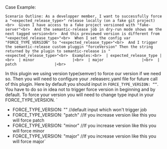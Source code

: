 Case Example:

`Scenario Outline: As a developper member, I want to successfully force a "<expected_release_type>" release locally (on a fake git project)<br> 
   Given I have access to a fake project versioned with "fake-server"<br> 
   And the semantic-release job in dry-run mode shows me the next tagged version<br> 
   And this previewed version is different from "<expected_release_type>"<br> 
   When I set the config var "FORCE_TYPE_VERSION" to "<expected_release_type>"<br> 
   And I trigger the semantic-release custom pluggin "forceVersion"
   Then the string returned by the plugin to semantic-release is "<expected_release_type>"<br> 
   Examples:<br> 
    | expected_release_type |<br> 
    | minor                 |<br> 
    | major                 |<br> 
    | patch                 |<br> `

In this plugin we using version type(semver) to force our version if we need so. Then you will need to configure your .releaserc.yaml file for future call of this plugin. Here by default you should input in `FORCE_TYPE_VERSION: ““`. You have to do so in idea not to trigger force version in beginning and by default. To force your version you will need to change type input in your FORCE_TYPE_VERSION.
`
- FORCE_TYPE_VERSION: "" //default input which won't trigger job
- FORCE_TYPE_VERSION: "patch" //If you increase version like this you will force patch
- FORCE_TYPE_VERSION: "minor" //If you increase version like this you will force minor
- FORCE_TYPE_VERSION: "major" //If you increase version like this you will force major`
